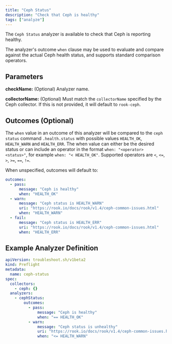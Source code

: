 ```yaml
---
title: "Ceph Status"
description: "Check that Ceph is healthy"
tags: ["analyze"]
---
```



The `Ceph Status` analyzer is available to check that Ceph is reporting healthy.

The analyzer's outcome `when` clause may be used to evaluate and compare against the actual Ceph health status, and supports standard comparison operators.

## Parameters

**checkName:** (Optional) Analyzer name.

**collectorName:** (Optional) Must match the `collectorName` specified by the Ceph collector.
If this is not provided, it will default to `rook-ceph`.

## Outcomes (Optional)

The `when` value in an outcome of this analyzer will be compared to the `ceph status` command `.health.status` with possible values `HEALTH_OK`, `HEALTH_WARN` and `HEALTH_ERR`. The when value can either be the desired status or can include an operator in the format `when: "<operator> <status>"`, for example `when: "< HEALTH_OK"`. Supported operators are `<`, `<=`, `>`, `>=`, `==`, `!=`.

When unspecified, outcomes will default to:

```yaml
outcomes:
  - pass:
      message: "Ceph is healthy"
      when: "HEALTH_OK"
  - warn:
      message: "Ceph status is HEALTH_WARN"
      uri: "https://rook.io/docs/rook/v1.4/ceph-common-issues.html"
      when: "HEALTH_WARN"
  - fail:
      message: "Ceph status is HEALTH_ERR"
      uri: "https://rook.io/docs/rook/v1.4/ceph-common-issues.html"
      when: "HEALTH_ERR"
```

## Example Analyzer Definition

```yaml
apiVersion: troubleshoot.sh/v1beta2
kind: Preflight
metadata:
  name: ceph-status
spec:
  collectors:
    - ceph: {}
  analyzers:
    - cephStatus:
        outcomes:
          - pass:
              message: "Ceph is healthy"
              when: "== HEALTH_OK"
          - warn:
              message: "Ceph status is unhealthy"
              uri: "https://rook.io/docs/rook/v1.4/ceph-common-issues.html"
              when: "<= HEALTH_WARN"
```
